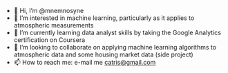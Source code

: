 - 👋 Hi, I’m @mnemnosyne
- 👀 I’m interested in machine learning, particularly as it applies to atmospheric measurements
- 🌱 I’m currently learning data analyst skills by taking the Google Analytics certification on Coursera
- 💞️ I’m looking to collaborate on applying machine learning algorithms to atmospheric data and some housing market data (side project) 
- 📫 How to reach me: e-mail me catris@gmail.com

<!---
mnemnosyne/mnemnosyne is a ✨ special ✨ repository because its `README.md` (this file) appears on your GitHub profile.
You can click the Preview link to take a look at your changes.
--->
